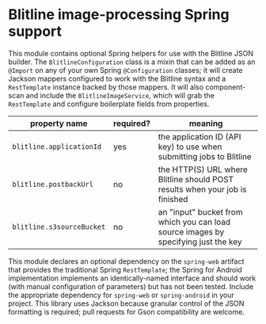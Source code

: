 Blitline image-processing Spring support
========================================

This module contains optional Spring helpers for use with the Blitline JSON
builder. The `BlitlineConfiguration` class is a mixin that can be added as
an `@Import` on any of your own Spring `@Configuration` classes; it will
create Jackson mappers configured to work with the Blitline syntax and a
`RestTemplate` instance backed by those mappers. It will also component-scan
and include the `BlitlineImageService`, which will grab the `RestTemplate`
and configure boilerplate fields from properties.

property name | required? | meaning
------------- | --------- | -------
`blitline.applicationId` | yes | the application ID (API key) to use when submitting jobs to Blitline
`blitline.postbackUrl` | no | the HTTP(S) URL where Blitline should POST results when your job is finished
`blitline.s3sourceBucket` | no | an "input" bucket from which you can load source images by specifying just the key

This module declares an optional dependency on the `spring-web` artifact that
provides the traditional Spring `RestTemplate`; the Spring for Android
implementation implements an identically-named interface and should work
(with manual configuration of parameters) but has not been tested. Include
the appropriate dependency for `spring-web` or `spring-android` in your
project. This library uses Jackson because granular control of the JSON
formatting is required; pull requests for Gson compatibility are welcome.
